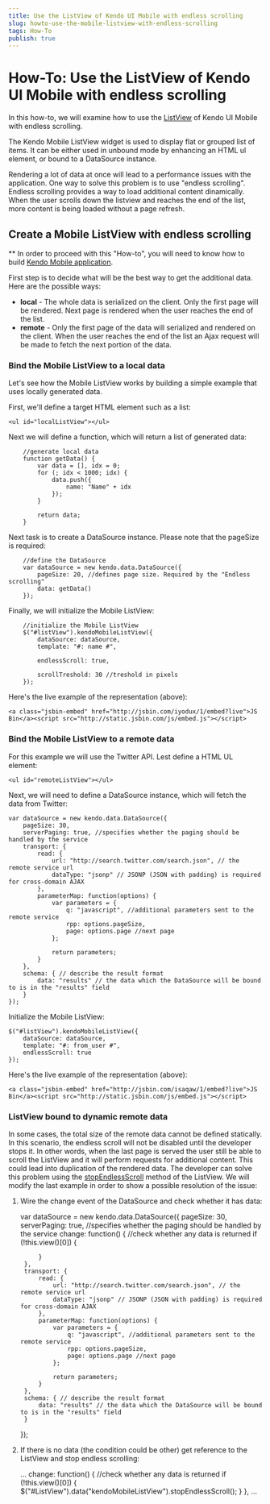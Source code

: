 ```yaml
---
title: Use the ListView of Kendo UI Mobile with endless scrolling
slug: howto-use-the-mobile-listview-with-endless-scrolling
tags: How-To
publish: true
---
```


# How-To: Use the ListView of Kendo UI Mobile with endless scrolling

In this how-to, we will examine how to use the [ListView](http://docs.kendoui.com/api/mobile/listview) of Kendo UI Mobile with endless scrolling.

The Kendo Mobile ListView widget is used to display flat or grouped list of items. It can be either used in unbound mode by enhancing an HTML ul element, or bound to a DataSource instance.

Rendering a lot of data at once will lead to a performance issues with the application. One way to solve this problem is to use "endless scrolling".
Endless scrolling provides a way to load additional content dinamically. When the user scrolls down the listview and reaches the end of the list, more content is being loaded without a page refresh.

## Create a Mobile ListView with endless scrolling

** In order to proceed with this "How-to", you will need to know how to build [Kendo Mobile application](http://docs.kendoui.com/howto/build-apps-with-kendo-ui-mobile).

First step is to decide what will be the best way to get the additional data. Here are the possible ways:

- **local** - The whole data is serialized on the client. Only the first page will be rendered. Next page is rendered when the user reaches the end of the list.
- **remote** - Only the first page of the data will serialized and rendered on the client. When the user reaches the end of the list an Ajax request will be made to fetch the next portion of the data.

### Bind the Mobile ListView to a local data

Let's see how the Mobile ListView works by building a simple example that uses locally generated data.

First, we'll define a target HTML element such as a list:

    <ul id="localListView"></ul>

Next we will define a function, which will return a list of generated data:

        //generate local data
        function getData() {
            var data = [], idx = 0;
            for (; idx < 1000; idx) {
                data.push({
                    name: "Name" + idx
                });
            }

            return data;
        }

Next task is to create a DataSource instance. Please note that the pageSize is required:

        //define the DataSource
        var dataSource = new kendo.data.DataSource({
            pageSize: 20, //defines page size. Required by the "Endless scrolling"
            data: getData()
        });

Finally, we will initialize the Mobile ListView:

        //initialize the Mobile ListView
        $("#listView").kendoMobileListView({
            dataSource: dataSource,
            template: "#: name #",

            endlessScroll: true,

            scrollTreshold: 30 //treshold in pixels
        });

Here's the live example of the representation (above):

    <a class="jsbin-embed" href="http://jsbin.com/iyodux/1/embed?live">JS Bin</a><script src="http://static.jsbin.com/js/embed.js"></script>

### Bind the Mobile ListView to a remote data

For this example we will use the Twitter API. Lest define a HTML UL element:

    <ul id="remoteListView"></ul>

Next, we will need to define a DataSource instance, which will fetch the data from Twitter:

    var dataSource = new kendo.data.DataSource({
        pageSize: 30,
        serverPaging: true, //specifies whether the paging should be handled by the service
        transport: {
            read: {
                url: "http://search.twitter.com/search.json", // the remote service url
                dataType: "jsonp" // JSONP (JSON with padding) is required for cross-domain AJAX
            },
            parameterMap: function(options) {
                var parameters = {
                    q: "javascript", //additional parameters sent to the remote service
                    rpp: options.pageSize,
                    page: options.page //next page
                };

                return parameters;
            }
        },
        schema: { // describe the result format
            data: "results" // the data which the DataSource will be bound to is in the "results" field
        }
    });

Initialize the Mobile ListView:

    $("#listView").kendoMobileListView({
        dataSource: dataSource,
        template: "#: from_user #",
        endlessScroll: true
    });

Here's the live example of the representation (above):

    <a class="jsbin-embed" href="http://jsbin.com/isaqaw/1/embed?live">JS Bin</a><script src="http://static.jsbin.com/js/embed.js"></script>

### ListView bound to dynamic remote data

In some cases, the total size of the remote data cannot be defined statically. In this scenario, the endless scroll will not be disabled until the developer stops it. In other words,
when the last page is served the user still be able to scroll the ListView and it will perform requests for additional content. This could lead into duplication of the rendered data.
The developer can solve this problem using the [stopEndlessScroll]() method of the ListView. We will modify the last example in order to show a possible resolution of the issue:

1. Wire the change event of the DataSource and check whether it has data:

    var dataSource = new kendo.data.DataSource({
        pageSize: 30,
        serverPaging: true, //specifies whether the paging should be handled by the service
        change: function() {
            //check whether any data is returned
            if (!this.view()[0]) {

            }
        },
        transport: {
            read: {
                url: "http://search.twitter.com/search.json", // the remote service url
                dataType: "jsonp" // JSONP (JSON with padding) is required for cross-domain AJAX
            },
            parameterMap: function(options) {
                var parameters = {
                    q: "javascript", //additional parameters sent to the remote service
                    rpp: options.pageSize,
                    page: options.page //next page
                };

                return parameters;
            }
        },
        schema: { // describe the result format
            data: "results" // the data which the DataSource will be bound to is in the "results" field
        }
    });

2. If there is no data (the condition could be other) get reference to the ListView and stop endless scrolling:

    ...
    change: function() {
        //check whether any data is returned
        if (!this.view()[0]) {
            $("#ListView").data("kendoMobileListView").stopEndlessScroll();
        }
    },
    ...
